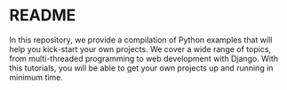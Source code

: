 # README
<!-- https://drive.google.com/open?id=1uUrTxPRo6JkJkCTNmU8ZJFPenv5jpQqB -->
In this repository, we provide a compilation of Python examples that will help you kick-start your own projects. We cover a wide
range of topics, from multi-threaded programming to web development with Django. With this tutorials, you will
be able to get your own projects up and running in minimum time.

